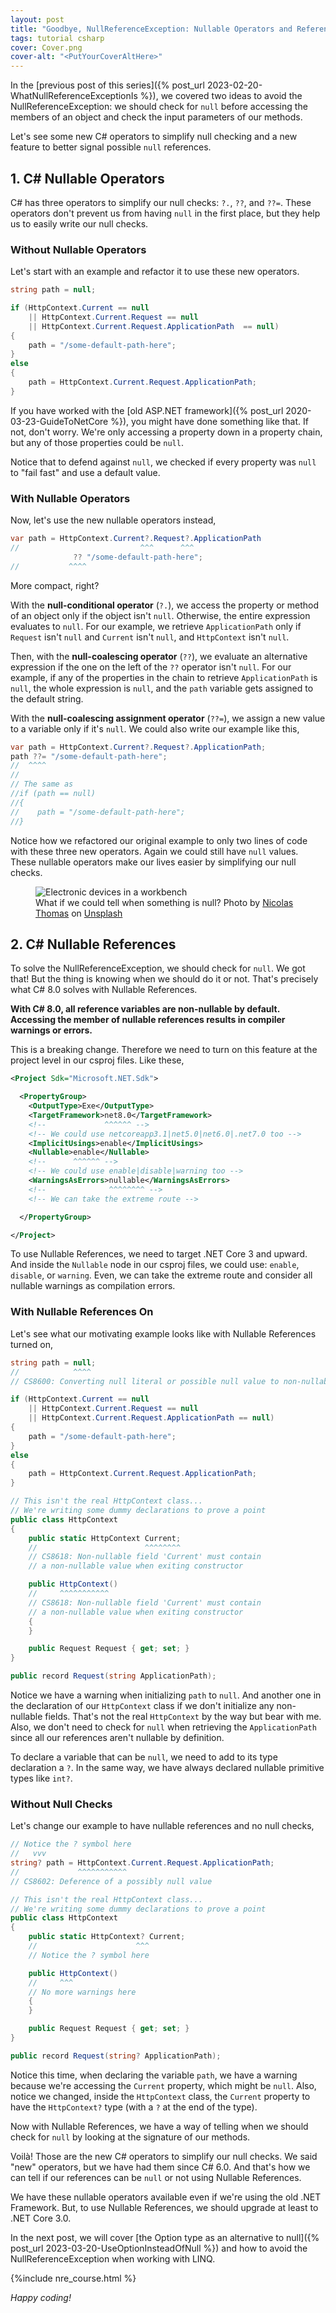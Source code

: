 ```yaml
---
layout: post
title: "Goodbye, NullReferenceException: Nullable Operators and References"
tags: tutorial csharp
cover: Cover.png
cover-alt: "<PutYourCoverAltHere>" 
---
```


In the [previous post of this series]({% post_url 2023-02-20-WhatNullReferenceExceptionIs %}), we covered two ideas to avoid the NullReferenceException: we should check for `null` before accessing the members of an object and check the input parameters of our methods.

Let's see some new C# operators to simplify null checking and a new feature to better signal possible `null` references.

## 1. C# Nullable Operators

C# has three operators to simplify our null checks: `?.`, `??`, and `??=`. These operators don't prevent us from having `null` in the first place, but they help us to easily write our null checks.

### Without Nullable Operators

Let's start with an example and refactor it to use these new operators.

```csharp
string path = null;

if (HttpContext.Current == null 
    || HttpContext.Current.Request == null 
    || HttpContext.Current.Request.ApplicationPath  == null)
{
    path = "/some-default-path-here";
}
else
{
    path = HttpContext.Current.Request.ApplicationPath;
}
```

If you have worked with the [old ASP.NET framework]({% post_url 2020-03-23-GuideToNetCore %}), you might have done something like that. If not, don't worry. We're only accessing a property down in a property chain, but any of those properties could be `null`.

Notice that to defend against `null`, we checked if every property was `null` to "fail fast" and use a default value.

### With Nullable Operators

Now, let's use the new nullable operators instead,

```csharp
var path = HttpContext.Current?.Request?.ApplicationPath
//                           ^^^      ^^^
              ?? "/some-default-path-here";
//           ^^^^
```

More compact, right?

With the **null-conditional operator** (`?.`), we access the property or method of an object only if the object isn't `null`. Otherwise, the entire expression evaluates to `null`. For our example, we retrieve `ApplicationPath` only if `Request` isn't `null` and `Current` isn't `null`, and `HttpContext` isn't `null`.

Then, with the **null-coalescing operator** (`??`), we evaluate an alternative expression if the one on the left of the `??` operator isn't `null`. For our example, if any of the properties in the chain to retrieve `ApplicationPath` is `null`, the whole expression is `null`, and the `path` variable gets assigned to the default string.

With the **null-coalescing assignment operator** (`??=`), we assign a new value to a variable only if it's `null`. We could also write our example like this,

```csharp
var path = HttpContext.Current?.Request?.ApplicationPath;
path ??= "/some-default-path-here";
//  ^^^^
//
// The same as
//if (path == null)
//{
//    path = "/some-default-path-here"; 
//}
```

Notice how we refactored our original example to only two lines of code with these three new operators. Again we could still have `null` values. These nullable operators make our lives easier by simplifying our null checks.

<figure>
<img src="https://images.unsplash.com/photo-1517420704952-d9f39e95b43e?crop=entropy&cs=tinysrgb&fit=crop&fm=jpg&h=400&ixid=MnwxfDB8MXxyYW5kb218MHx8fHx8fHx8MTY4MDY0OTcyNw&ixlib=rb-4.0.3&q=80&utm_campaign=api-credit&utm_medium=referral&utm_source=unsplash_source&w=600" alt="Electronic devices in a workbench" />

<figcaption>What if we could tell when something is null? Photo by <a href="https://unsplash.com/@nicolasthomas?utm_source=unsplash&utm_medium=referral&utm_content=creditCopyText">Nicolas Thomas</a> on <a href="https://unsplash.com/photos/3GZi6OpSDcY?utm_source=unsplash&utm_medium=referral&utm_content=creditCopyText">Unsplash</a></figcaption>
</figure>

## 2. C# Nullable References

To solve the NullReferenceException, we should check for `null`. We got that! But the thing is knowing when we should do it or not. That's precisely what C# 8.0 solves with Nullable References.

**With C# 8.0, all reference variables are non-nullable by default. Accessing the member of nullable references results in compiler warnings or errors.**

This is a breaking change. Therefore we need to turn on this feature at the project level in our csproj files. Like these,

```xml
<Project Sdk="Microsoft.NET.Sdk">

  <PropertyGroup>
    <OutputType>Exe</OutputType>
    <TargetFramework>net8.0</TargetFramework>
    <!--             ^^^^^^ -->
    <!-- We could use netcoreapp3.1|net5.0|net6.0|.net7.0 too -->
    <ImplicitUsings>enable</ImplicitUsings>
    <Nullable>enable</Nullable>
    <!--      ^^^^^^ -->
    <!-- We could use enable|disable|warning too -->
    <WarningsAsErrors>nullable</WarningsAsErrors>
    <!--              ^^^^^^^^ -->
    <!-- We can take the extreme route -->

  </PropertyGroup>

</Project>
```

To use Nullable References, we need to target .NET Core 3 and upward. And inside the `Nullable` node in our csproj files, we could use: `enable`, `disable`, or `warning`. Even, we can take the extreme route and consider all nullable warnings as compilation errors.

### With Nullable References On

Let's see what our motivating example looks like with Nullable References turned on,

```csharp
string path = null;
//            ^^^^
// CS8600: Converting null literal or possible null value to non-nullable type

if (HttpContext.Current == null
    || HttpContext.Current.Request == null
    || HttpContext.Current.Request.ApplicationPath == null)
{
    path = "/some-default-path-here";
}
else
{
    path = HttpContext.Current.Request.ApplicationPath;
}

// This isn't the real HttpContext class...
// We're writing some dummy declarations to prove a point
public class HttpContext
{
    public static HttpContext Current;
    //                        ^^^^^^^^
    // CS8618: Non-nullable field 'Current' must contain
    // a non-nullable value when exiting constructor

    public HttpContext()
    //     ^^^^^^^^^^^
    // CS8618: Non-nullable field 'Current' must contain
    // a non-nullable value when exiting constructor
    {
    }

    public Request Request { get; set; }
}

public record Request(string ApplicationPath);
```

Notice we have a warning when initializing `path` to `null`. And another one in the declaration of our `HttpContext` class if we don't initialize any non-nullable fields. That's not the real `HttpContext` by the way but bear with me. Also, we don't need to check for `null` when retrieving the `ApplicationPath` since all our references aren't nullable by definition.

To declare a variable that can be `null`, we need to add to its type declaration a `?`. In the same way, we have always declared nullable primitive types like `int?`.

### Without Null Checks

Let's change our example to have nullable references and no null checks,

```csharp
// Notice the ? symbol here
//   vvv
string? path = HttpContext.Current.Request.ApplicationPath;
//             ^^^^^^^^^^^
// CS8602: Deference of a possibly null value

// This isn't the real HttpContext class...
// We're writing some dummy declarations to prove a point
public class HttpContext
{
    public static HttpContext? Current;
    //                      ^^^
    // Notice the ? symbol here

    public HttpContext()
    //     ^^^
    // No more warnings here
    {
    }

    public Request Request { get; set; }
}

public record Request(string? ApplicationPath);
```

Notice this time, when declaring the variable `path`, we have a warning because we're accessing the `Current` property, which might be `null`. Also, notice we changed, inside the `HttpContext` class, the `Current` property to have the `HttpContext?` type (with a `?` at the end of the type).

Now with Nullable References, we have a way of telling when we should check for `null` by looking at the signature of our methods.

Voilà! Those are the new C# operators to simplify our null checks. We said "new" operators, but we have had them since C# 6.0. And that's how we can tell if our references can be `null` or not using Nullable References.

We have these nullable operators available even if we're using the old .NET Framework. But, to use Nullable References, we should upgrade at least to .NET Core 3.0.

In the next post, we will cover [the Option type as an alternative to null]({% post_url 2023-03-20-UseOptionInsteadOfNull %}) and how to avoid the NullReferenceException when working with LINQ.

{%include nre_course.html %}

_Happy coding!_
